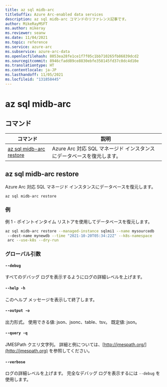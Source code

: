 ```yaml
---
title: az sql midb-arc
titleSuffix: Azure Arc-enabled data services
description: az sql midb-arc コマンドのリファレンス記事です。
author: MikeRayMSFT
ms.author: mikeray
ms.reviewer: seanw
ms.date: 11/04/2021
ms.topic: reference
ms.service: azure-arc
ms.subservice: azure-arc-data
ms.openlocfilehash: 8053ea28fe1ce1f7f05c1bb710265fb86839dcd2
ms.sourcegitcommit: 8946cfadd89ce8830ebfe358145fd37c0dc4d10e
ms.translationtype: HT
ms.contentlocale: ja-JP
ms.lasthandoff: 11/05/2021
ms.locfileid: "131858445"
---
```

# <a name="az-sql-midb-arc"></a>az sql midb-arc
## <a name="commands"></a>コマンド
| コマンド | 説明|
| --- | --- |
[az sql midb-arc restore](#az-sql-midb-arc-restore) | Azure Arc 対応 SQL マネージド インスタンスにデータベースを復元します。
## <a name="az-sql-midb-arc-restore"></a>az sql midb-arc restore
Azure Arc 対応 SQL マネージド インスタンスにデータベースを復元します。
```bash
az sql midb-arc restore 
```
### <a name="examples"></a>例
例 1 - ポイントインタイム リストアを使用してデータベースを復元します。
```bash
az sql midb-arc restore --managed-instance sqlmi1 --name mysourcedb
 --dest-name mynewdb --time "2021-10-20T05:34:22Z" --k8s-namespace
 arc --use-k8s --dry-run
```
### <a name="global-arguments"></a>グローバル引数
#### `--debug`
すべてのデバッグ ログを表示するようにログの詳細レベルを上げます。
#### `--help -h`
このヘルプ メッセージを表示して終了します。
#### `--output -o`
出力形式。  使用できる値: json、jsonc、table、tsv。  既定値: json。
#### `--query -q`
JMESPath クエリ文字列。 詳細と例については、[http://jmespath.org/](http://jmespath.org) を参照してください。
#### `--verbose`
ログの詳細レベルを上げます。 完全なデバッグ ログを表示するには `--debug` を使用します。
